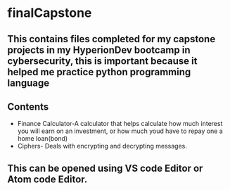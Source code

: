 # finalCapstone
## This contains files completed for my capstone projects in my HyperionDev bootcamp in cybersecurity, this is important because it helped me practice python programming language
## Contents
* Finance Calculator-A calculator that helps calculate how much interest you will earn on an investment, or how much youd have to repay one a home loan(bond)
*  Ciphers- Deals with encrypting and decrypting messages.
## This can be opened using VS code Editor or Atom code Editor.
